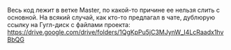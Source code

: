 Весь код лежит в ветке Master, по какой-то причине ее нельзя слить с основной.
На всякий случай, как кто-то предлагал в чате, дублюрую ссылку на Гугл-диск с файлами проекта: https://drive.google.com/drive/folders/1QgKpPu5jC3MJynW_I4LcRaadx1hvBbQG

